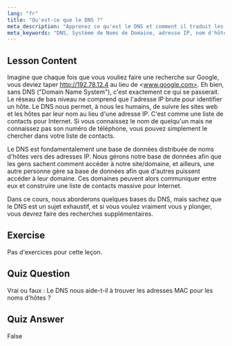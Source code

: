 ```yaml
---
lang: "fr"
title: "Qu'est-ce que le DNS ?"
meta_description: "Apprenez ce qu'est le DNS et comment il traduit les noms de domaine en adresses IP. Comprenez ce concept Internet fondamental avec notre guide Linux pour débutants."
meta_keywords: "DNS, Système de Noms de Domaine, adresse IP, nom d'hôte, réseau Linux, débutant, tutoriel, guide"
---
```


## Lesson Content

Imagine que chaque fois que vous vouliez faire une recherche sur Google, vous deviez taper <http://192.78.12.4> au lieu de <www.google.com>. Eh bien, sans DNS ("Domain Name System"), c'est exactement ce qui se passerait. Le réseau de bas niveau ne comprend que l'adresse IP brute pour identifier un hôte. Le DNS nous permet, à nous les humains, de suivre les sites web et les hôtes par leur nom au lieu d'une adresse IP. C'est comme une liste de contacts pour Internet. Si vous connaissez le nom de quelqu'un mais ne connaissez pas son numéro de téléphone, vous pouvez simplement le chercher dans votre liste de contacts.

Le DNS est fondamentalement une base de données distribuée de noms d'hôtes vers des adresses IP. Nous gérons notre base de données afin que les gens sachent comment accéder à notre site/domaine, et ailleurs, une autre personne gère sa base de données afin que d'autres puissent accéder à leur domaine. Ces domaines peuvent alors communiquer entre eux et construire une liste de contacts massive pour Internet.

Dans ce cours, nous aborderons quelques bases du DNS, mais sachez que le DNS est un sujet exhaustif, et si vous voulez vraiment vous y plonger, vous devrez faire des recherches supplémentaires.

## Exercise

Pas d'exercices pour cette leçon.

## Quiz Question

Vrai ou faux : Le DNS nous aide-t-il à trouver les adresses MAC pour les noms d'hôtes ?

## Quiz Answer

False
